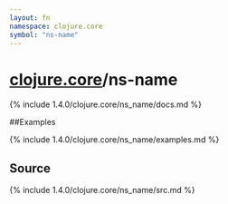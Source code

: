 ```yaml
---
layout: fn
namespace: clojure.core
symbol: "ns-name"
---
```


# [clojure.core](../)/ns-name

{% include 1.4.0/clojure.core/ns_name/docs.md %}

##Examples

{% include 1.4.0/clojure.core/ns_name/examples.md %}
## Source
{% include 1.4.0/clojure.core/ns_name/src.md %}

